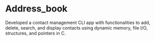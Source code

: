 # Address_book
Developed a contact management CLI app with functionalities to add, delete, search, and display contacts using dynamic memory, file I/O, structures, and pointers in C.
